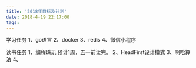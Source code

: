 ```yaml
---
title: '2018年目标及计划'
date: 2018-4-19 22:17:00
tags:
---
```


学习任务
1、go语言
2、docker
3、redis
4、微信小程序

读书任务
1、编程珠玑 预计1周，五一前读完。
2、HeadFirst设计模式
3、啊哈算法
4、